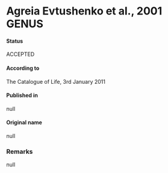 # Agreia Evtushenko et al., 2001 GENUS

#### Status
ACCEPTED

#### According to
The Catalogue of Life, 3rd January 2011

#### Published in
null

#### Original name
null

### Remarks
null